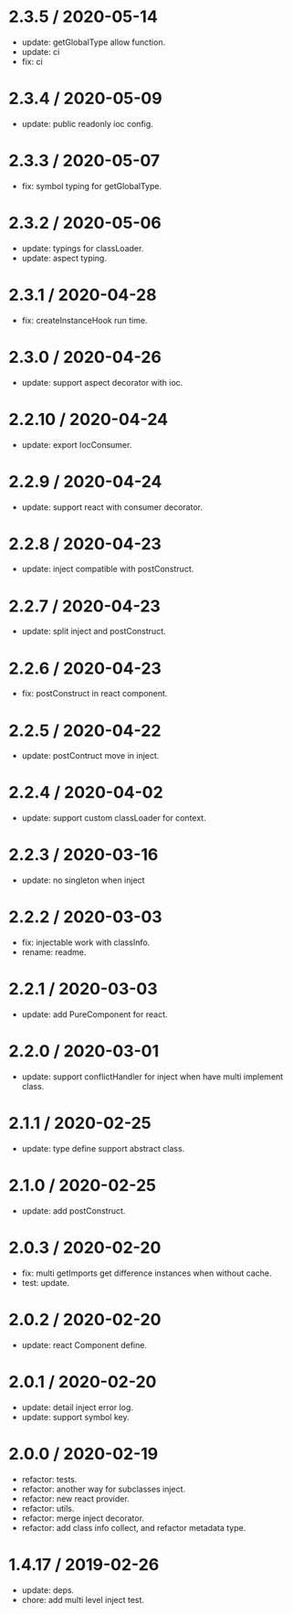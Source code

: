 2.3.5 / 2020-05-14
==================

  * update: getGlobalType allow function.
  * update: ci
  * fix: ci

2.3.4 / 2020-05-09
==================

  * update: public readonly ioc config.

2.3.3 / 2020-05-07
==================

  * fix: symbol typing for getGlobalType.

2.3.2 / 2020-05-06
==================

  * update: typings for classLoader.
  * update: aspect typing.

2.3.1 / 2020-04-28
==================

  * fix: createInstanceHook run time.

2.3.0 / 2020-04-26
==================

  * update: support aspect decorator with ioc.

2.2.10 / 2020-04-24
==================

  * update: export IocConsumer.

2.2.9 / 2020-04-24
==================

  * update: support react with consumer decorator.

2.2.8 / 2020-04-23
==================

  * update: inject compatible with postConstruct.

2.2.7 / 2020-04-23
==================

  * update: split inject and postConstruct.

2.2.6 / 2020-04-23
==================

  * fix: postConstruct in react component.

2.2.5 / 2020-04-22
==================

  * update: postContruct move in inject.

2.2.4 / 2020-04-02
==================

  * update: support custom classLoader for context.

2.2.3 / 2020-03-16
==================

  * update: no singleton when inject

2.2.2 / 2020-03-03
==================

  * fix: injectable work with classInfo.
  * rename: readme.

2.2.1 / 2020-03-03
==================

  * update: add PureComponent for react.

2.2.0 / 2020-03-01
==================

  * update: support conflictHandler for inject when have multi implement class.

2.1.1 / 2020-02-25
==================

  * update: type define support abstract class.

2.1.0 / 2020-02-25
==================

  * update: add postConstruct.

2.0.3 / 2020-02-20
==================

  * fix: multi getImports get difference instances when without cache.
  * test: update.

2.0.2 / 2020-02-20
==================

  * update: react Component define.

2.0.1 / 2020-02-20
==================

  * update: detail inject error log.
  * update: support symbol key.

2.0.0 / 2020-02-19
==================

  * refactor: tests.
  * refactor: another way for subclasses inject.
  * refactor: new react provider.
  * refactor: utils.
  * refactor: merge inject decorator.
  * refactor: add class info collect, and refactor metadata type.

1.4.17 / 2019-02-26
==================

  * update: deps.
  * chore: add multi level inject test.
